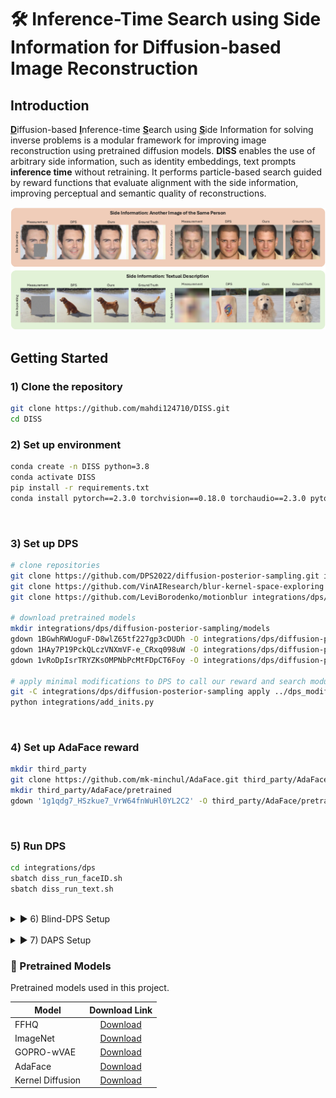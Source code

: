 # 🛠️ Inference-Time Search using Side Information for Diffusion-based Image Reconstruction

## Introduction
<ins>**D**</ins>iffusion-based <ins>**I**</ins>nference-time <ins>**S**</ins>earch using <ins>**S**</ins>ide Information for solving inverse problems is a modular framework for improving image reconstruction using pretrained diffusion models.
**DISS** enables the use of arbitrary side information, such as identity embeddings, text prompts **inference time** without retraining. It performs particle-based search guided by reward functions that evaluate alignment with the side information, improving perceptual and semantic quality of reconstructions.

<p align="center">
  <img src="images/teaser.jpg" alt="Teaser" width="800"/>
</p>

## Getting Started
### 1) Clone the repository
```bash
git clone https://github.com/mahdi124710/DISS.git
cd DISS
````

### 2) Set up environment
```bash
conda create -n DISS python=3.8
conda activate DISS
pip install -r requirements.txt
conda install pytorch==2.3.0 torchvision==0.18.0 torchaudio==2.3.0 pytorch-cuda=12.1 -c pytorch -c nvidia
````
<br />

### 3) Set up DPS
```bash
# clone repositories
git clone https://github.com/DPS2022/diffusion-posterior-sampling.git integrations/dps/diffusion-posterior-sampling
git clone https://github.com/VinAIResearch/blur-kernel-space-exploring integrations/dps/diffusion-posterior-sampling/bkse
git clone https://github.com/LeviBorodenko/motionblur integrations/dps/diffusion-posterior-sampling/motionblur

# download pretrained models
mkdir integrations/dps/diffusion-posterior-sampling/models
gdown 1BGwhRWUoguF-D8wlZ65tf227gp3cDUDh -O integrations/dps/diffusion-posterior-sampling/models/ffhq_10m.pt
gdown 1HAy7P19PckQLczVNXmVF-e_CRxq098uW -O integrations/dps/diffusion-posterior-sampling/models/imagenet256.pt
gdown 1vRoDpIsrTRYZKsOMPNbPcMtFDpCT6Foy -O integrations/dps/diffusion-posterior-sampling/bkse/experiments/pretrained/GOPRO_wVAE.pth

# apply minimal modifications to DPS to call our reward and search modules
git -C integrations/dps/diffusion-posterior-sampling apply ../dps_modifications.patch
python integrations/add_inits.py
````
<br />

### 4) Set up AdaFace reward
```bash
mkdir third_party
git clone https://github.com/mk-minchul/AdaFace.git third_party/AdaFace
mkdir third_party/AdaFace/pretrained
gdown '1g1qdg7_HSzkue7_VrW64fnWuHl0YL2C2' -O third_party/AdaFace/pretrained/adaface_ir50_ms1mv2.ckpt
````
<br />

### 5) Run DPS
```bash
cd integrations/dps
sbatch diss_run_faceID.sh
sbatch diss_run_text.sh
````
<br />



<details>
<summary>▶️ 6) Blind-DPS Setup</summary>

<br>

```bash
# Make sure you are in the main DISS directory before running the following commands
# You should see files like: README.md, requirements.txt, integrations/
# clone repositories
git clone https://github.com/BlindDPS/blind-dps.git integrations/blinddps/blind-dps
git clone https://github.com/LeviBorodenko/motionblur integrations/blinddps/blind-dps/motionblur

# download pretrained models
mkdir integrations/blinddps/blind-dps/models
gdown 1nAhgjU8C6DCkOLmWTuPIzA6PMNkNmE5Z -O integrations/blinddps/blind-dps/models/ffhq_10m.pt
gdown 11Xn8tsisCCIrv3aFyitmj55Sc13Wwb8j -O integrations/blinddps/blind-dps/models/kernel_checkpoint.pt
gdown 1HAy7P19PckQLczVNXmVF-e_CRxq098uW -O integrations/blinddps/blind-dps/models/imagenet256.pt

# apply minimal modifications to BlindDPS to call our reward and search modules
git -C integrations/blinddps/blind-dps/ apply ../blind_dps_modifications.patch
python integrations/add_inits.py

# Run BlindDPS
cd integrations/blinddps
sbatch diss_run_faceID.sh
sbatch diss_run_text.sh
````

</details>

<br>

<details>
<summary>▶️ 7) DAPS Setup</summary>

<br>

```bash
# Make sure you are in the main DISS directory before running the following commands
# You should see files like: README.md, requirements.txt, integrations/
# clone repositories
git clone https://github.com/zhangbingliang2019/DAPS.git integrations/daps/DAPS

# download pretrained models
mkdir integrations/daps/DAPS/checkpoints
gdown 1BGwhRWUoguF-D8wlZ65tf227gp3cDUDh -O integrations/daps/DAPS/checkpoints/ffhq256.pt

# apply minimal modifications to DAPS to call our reward and search modules
git -C integrations/daps/DAPS apply ../daps_modifications.patch
python integrations/add_inits.py

# Run DAPS
cd integrations/daps
sbatch diss_run_faceID.sh
````

</details>


### 🔗 Pretrained Models
Pretrained models used in this project.

| Model            |                                            Download Link                                             |
|------------------|:----------------------------------------------------------------------------------------------------:|
| FFHQ             |  [Download](https://drive.google.com/file/d/1BGwhRWUoguF-D8wlZ65tf227gp3cDUDh/view?usp=share_link)   |
| ImageNet         |  [Download](https://drive.google.com/file/d/1HAy7P19PckQLczVNXmVF-e_CRxq098uW/view?usp=share_link)   |
| GOPRO-wVAE       |  [Download](https://drive.google.com/file/d/1vRoDpIsrTRYZKsOMPNbPcMtFDpCT6Foy/view?usp=share_link)   |
| AdaFace          |  [Download](https://drive.google.com/file/d/1g1qdg7_HSzkue7_VrW64fnWuHl0YL2C2/view?usp=share_link)   |
| Kernel Diffusion |  [Download](https://drive.google.com/file/d/11Xn8tsisCCIrv3aFyitmj55Sc13Wwb8j/view?usp=share_link)   |

